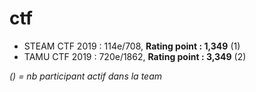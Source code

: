 # ctf

* STEAM CTF 2019 : 114e/708, **Rating point : 1,349** (1)
* TAMU CTF 2019 : 720e/1862, **Rating point : 3,349** (2)

*() = nb participant actif dans la team*
